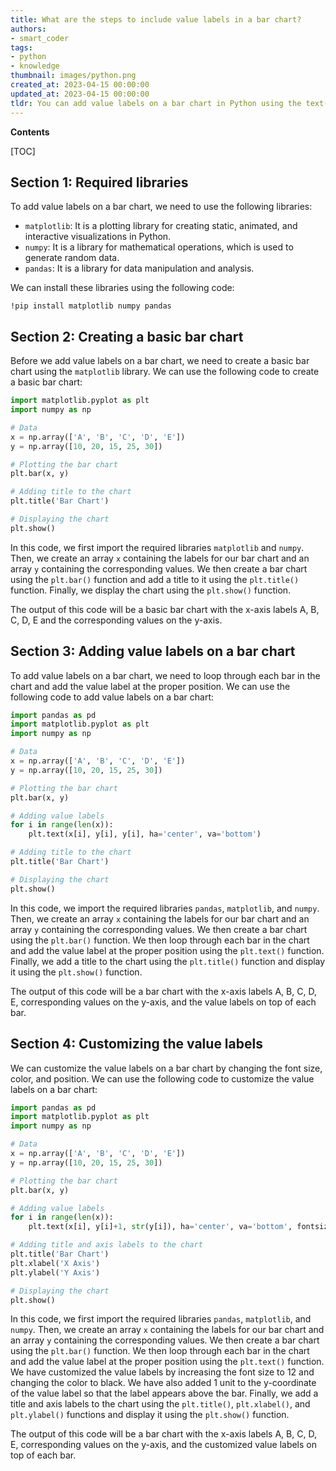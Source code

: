 ```yaml
---
title: What are the steps to include value labels in a bar chart?
authors:
- smart_coder
tags:
- python
- knowledge
thumbnail: images/python.png
created_at: 2023-04-15 00:00:00
updated_at: 2023-04-15 00:00:00
tldr: You can add value labels on a bar chart in Python using the text() function from the matplotlib library.
---
```


**Contents**

[TOC]

## Section 1: Required libraries

To add value labels on a bar chart, we need to use the following libraries:

- `matplotlib`: It is a plotting library for creating static, animated, and interactive visualizations in Python.
- `numpy`: It is a library for mathematical operations, which is used to generate random data.
- `pandas`: It is a library for data manipulation and analysis.

We can install these libraries using the following code:

```
!pip install matplotlib numpy pandas
```
## Section 2: Creating a basic bar chart

Before we add value labels on a bar chart, we need to create a basic bar chart using the `matplotlib` library. We can use the following code to create a basic bar chart:

```python
import matplotlib.pyplot as plt
import numpy as np

# Data
x = np.array(['A', 'B', 'C', 'D', 'E'])
y = np.array([10, 20, 15, 25, 30])

# Plotting the bar chart
plt.bar(x, y)

# Adding title to the chart
plt.title('Bar Chart')

# Displaying the chart
plt.show()
```

In this code, we first import the required libraries `matplotlib` and `numpy`. Then, we create an array `x` containing the labels for our bar chart and an array `y` containing the corresponding values. We then create a bar chart using the `plt.bar()` function and add a title to it using the `plt.title()` function. Finally, we display the chart using the `plt.show()` function.

The output of this code will be a basic bar chart with the x-axis labels A, B, C, D, E and the corresponding values on the y-axis.

## Section 3: Adding value labels on a bar chart

To add value labels on a bar chart, we need to loop through each bar in the chart and add the value label at the proper position. We can use the following code to add value labels on a bar chart:

```python
import pandas as pd
import matplotlib.pyplot as plt
import numpy as np

# Data
x = np.array(['A', 'B', 'C', 'D', 'E'])
y = np.array([10, 20, 15, 25, 30])

# Plotting the bar chart
plt.bar(x, y)

# Adding value labels
for i in range(len(x)):
    plt.text(x[i], y[i], y[i], ha='center', va='bottom')

# Adding title to the chart
plt.title('Bar Chart')

# Displaying the chart
plt.show()
```

In this code, we import the required libraries `pandas`, `matplotlib`, and `numpy`. Then, we create an array `x` containing the labels for our bar chart and an array `y` containing the corresponding values. We then create a bar chart using the `plt.bar()` function. We then loop through each bar in the chart and add the value label at the proper position using the `plt.text()` function. Finally, we add a title to the chart using the `plt.title()` function and display it using the `plt.show()` function.

The output of this code will be a bar chart with the x-axis labels A, B, C, D, E, corresponding values on the y-axis, and the value labels on top of each bar.

## Section 4: Customizing the value labels

We can customize the value labels on a bar chart by changing the font size, color, and position. We can use the following code to customize the value labels on a bar chart:

```python
import pandas as pd
import matplotlib.pyplot as plt
import numpy as np

# Data
x = np.array(['A', 'B', 'C', 'D', 'E'])
y = np.array([10, 20, 15, 25, 30])

# Plotting the bar chart
plt.bar(x, y)

# Adding value labels
for i in range(len(x)):
    plt.text(x[i], y[i]+1, str(y[i]), ha='center', va='bottom', fontsize=12, color='black')

# Adding title and axis labels to the chart
plt.title('Bar Chart')
plt.xlabel('X Axis')
plt.ylabel('Y Axis')

# Displaying the chart
plt.show()
```

In this code, we first import the required libraries `pandas`, `matplotlib`, and `numpy`. Then, we create an array `x` containing the labels for our bar chart and an array `y` containing the corresponding values. We then create a bar chart using the `plt.bar()` function. We then loop through each bar in the chart and add the value label at the proper position using the `plt.text()` function. We have customized the value labels by increasing the font size to 12 and changing the color to black. We have also added 1 unit to the y-coordinate of the value label so that the label appears above the bar. Finally, we add a title and axis labels to the chart using the `plt.title()`, `plt.xlabel()`, and `plt.ylabel()` functions and display it using the `plt.show()` function.

The output of this code will be a bar chart with the x-axis labels A, B, C, D, E, corresponding values on the y-axis, and the customized value labels on top of each bar.
